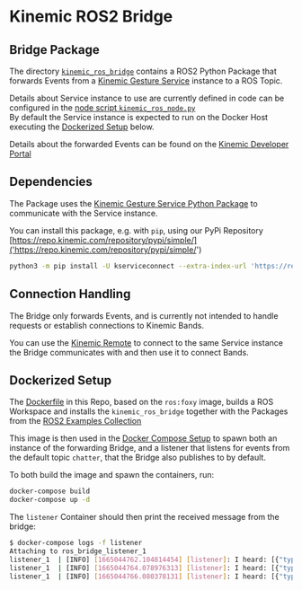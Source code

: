 # Kinemic ROS2 Bridge

## Bridge Package

The directory [`kinemic_ros_bridge`](./kinemic_ros_bridge) contains a ROS2 Python Package that forwards Events from a 
[Kinemic Gesture Service](https://repo.kinemic.com/#browse/browse:kinemic-service-releases) instance to a ROS Topic.

Details about Service instance to use are currently defined in code can be configured in the 
[node script `kinemic_ros_node.py`](./kinemic_ros_bridge/kinemic_ros_bridge/kinemic_ros_node.py)  
By default the Service instance is expected to run on the Docker Host executing the 
[Dockerized Setup](#dockerized-setup) below.

Details about the forwarded Events can be found on the 
[Kinemic Developer Portal](https://developer.kinemic.com/docs/jsonrpc/latest/)

## Dependencies

The Package uses the 
[Kinemic Gesture Service Python Package](https://repo.kinemic.com/#browse/browse:pypi:kserviceconnect) to communicate
with the Service instance.

You can install this package, e.g. with `pip`, using our PyPi Repository 
[https://repo.kinemic.com/repository/pypi/simple/]('https://repo.kinemic.com/repository/pypi/simple/')

```bash
python3 -m pip install -U kserviceconnect --extra-index-url 'https://repo.kinemic.com/repository/pypi/simple/'
```

## Connection Handling

The Bridge only forwards Events, and is currently not intended to handle requests or establish connections to 
Kinemic Bands.

You can use the [Kinemic Remote](https://repo.kinemic.com/#browse/browse:kinemic-remote-releases) to connect to the
same Service instance the Bridge communicates with and then use it to connect Bands.

## Dockerized Setup

The [Dockerfile](./Dockerfile) in this Repo, based on the `ros:foxy` image, builds a ROS Workspace and installs the
`kinemic_ros_bridge` together with the Packages from the [ROS2 Examples Collection](https://github.com/ros2/demos.git)

This image is then used in the [Docker Compose Setup](./docker-compose.yml) to spawn both an instance of the forwarding
Bridge, and a listener that listens for events from the default topic `chatter`, that the Bridge also publishes
to by default.

To both build the image and spawn the containers, run:

```bash
docker-compose build
docker-compose up -d
```

The `listener` Container should then print the received message from the bridge:

```bash
$ docker-compose logs -f listener
Attaching to ros_bridge_listener_1
listener_1  | [INFO] [1665044762.104814454] [listener]: I heard: [{"type": "Heartbeat", "parameters": {"bands": ["e4:bc:de:23:da:97"], "timestamp": 1665044762075}}]
listener_1  | [INFO] [1665044764.078976313] [listener]: I heard: [{"type": "Heartbeat", "parameters": {"bands": ["e4:bc:de:23:da:97"], "timestamp": 1665044764076}}]
listener_1  | [INFO] [1665044766.080378131] [listener]: I heard: [{"type": "Heartbeat", "parameters": {"bands": ["e4:bc:de:23:da:97"], "timestamp": 1665044766077}}]
```
